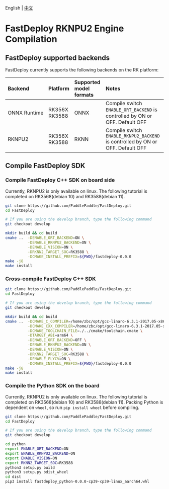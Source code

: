 English | [中文](../../../cn/faq/rknpu2/build.md) 
# FastDeploy RKNPU2 Engine Compilation 

## FastDeploy supported backends
FastDeploy currently supports the following backends on the RK platform: 

| Backend                | Platform                    | Supported model formats  | Notes                                          |
|:------------------|:---------------------|:-------|:-------------------------------------------|
| ONNX&nbsp;Runtime | RK356X   <br> RK3588 | ONNX   | Compile switch `ENABLE_ORT_BACKEND` is controlled by ON or OFF. Default OFF    |
| RKNPU2            | RK356X   <br> RK3588 | RKNN   | Compile switch `ENABLE_RKNPU2_BACKEND` is controlled by ON or OFF. Default OFF  |

## Compile FastDeploy SDK

### Compile FastDeploy C++ SDK on board side 

Currently, RKNPU2 is only available on linux. The following tutorial is completed on RK3568(debian 10) and RK3588(debian 11). 

```bash
git clone https://github.com/PaddlePaddle/FastDeploy.git
cd FastDeploy

# If you are using the develop branch, type the following command 
git checkout develop

mkdir build && cd build
cmake ..  -DENABLE_ORT_BACKEND=ON \
	      -DENABLE_RKNPU2_BACKEND=ON \
	      -DENABLE_VISION=ON \
	      -DRKNN2_TARGET_SOC=RK3588 \
          -DCMAKE_INSTALL_PREFIX=${PWD}/fastdeploy-0.0.0
make -j8
make install
```

### Cross-compile FastDeploy C++ SDK
```bash
git clone https://github.com/PaddlePaddle/FastDeploy.git
cd FastDeploy

# If you are using the develop branch, type the following command 
git checkout develop

mkdir build && cd build
cmake ..  -DCMAKE_C_COMPILER=/home/zbc/opt/gcc-linaro-6.3.1-2017.05-x86_64_aarch64-linux-gnu/bin/aarch64-linux-gnu-gcc \
          -DCMAKE_CXX_COMPILER=/home/zbc/opt/gcc-linaro-6.3.1-2017.05-x86_64_aarch64-linux-gnu/bin/aarch64-linux-gnu-g++ \
          -DCMAKE_TOOLCHAIN_FILE=./../cmake/toolchain.cmake \
          -DTARGET_ABI=arm64 \
          -DENABLE_ORT_BACKEND=OFF \
	      -DENABLE_RKNPU2_BACKEND=ON \
	      -DENABLE_VISION=ON \
	      -DRKNN2_TARGET_SOC=RK3588 \
	      -DENABLE_FLYCV=ON \
          -DCMAKE_INSTALL_PREFIX=${PWD}/fastdeploy-0.0.0
make -j8
make install
```

### Compile the Python SDK on the board

Currently, RKNPU2 is only available on linux. The following tutorial is  completed on RK3568(debian 10) and RK3588(debian 11). Packing Python is dependent on `wheel`, so run `pip install wheel` before compiling.

```bash
git clone https://github.com/PaddlePaddle/FastDeploy.git
cd FastDeploy

# If you are using the develop branch, type the following command 
git checkout develop

cd python
export ENABLE_ORT_BACKEND=ON
export ENABLE_RKNPU2_BACKEND=ON
export ENABLE_VISION=ON
export RKNN2_TARGET_SOC=RK3588
python3 setup.py build
python3 setup.py bdist_wheel
cd dist
pip3 install fastdeploy_python-0.0.0-cp39-cp39-linux_aarch64.whl
```
